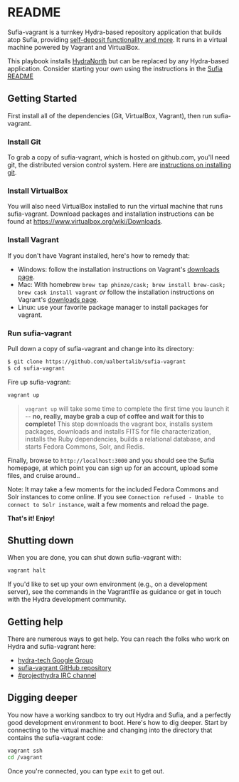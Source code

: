 # README

Sufia-vagrant is a turnkey Hydra-based repository application that builds atop Sufia, providing [self-deposit functionality and more](https://github.com/projecthydra/sufia#what-is-sufia). It runs in a virtual machine powered by Vagrant and VirtualBox.

This playbook installs [HydraNorth](https://github.com/ualbertalib/HydraNorth) but can be replaced by any Hydra-based application.  Consider starting your own using the instructions in the [Sufia README](https://github.com/projecthydra/sufia)

## Getting Started

First install all of the dependencies (Git, VirtualBox, Vagrant), then run sufia-vagrant.

### Install Git

To grab a copy of sufia-vagrant, which is hosted on github.com, you'll need git, the distributed version control system.  Here are [instructions on installing git](http://git-scm.com/book/en/Getting-Started-Installing-Git).

### Install VirtualBox

You will also need VirtualBox installed to run the virtual machine that runs sufia-vagrant. Download packages and installation instructions can be found at https://www.virtualbox.org/wiki/Downloads.

### Install Vagrant

If you don't have Vagrant installed, here's how to remedy that:

  * Windows: follow the installation instructions on Vagrant's [downloads page](https://www.vagrantup.com/downloads).
  * Mac: With homebrew ```brew tap phinze/cask; brew install brew-cask; brew cask install vagrant``` _or_ follow the installation instructions on Vagrant's [downloads page](https://www.vagrantup.com/downloads).
  * Linux: use your favorite package manager to install packages for vagrant.

### Run sufia-vagrant

Pull down a copy of sufia-vagrant and change into its directory:

```bash
$ git clone https://github.com/ualbertalib/sufia-vagrant
$ cd sufia-vagrant
```

Fire up sufia-vagrant:

```bash
vagrant up
```

> ```vagrant up``` will take some time to complete the first time you launch it -- **no, really, maybe grab a cup of coffee and wait for this to complete!** This step downloads the vagrant box, installs system packages, downloads and installs FITS for file characterization, installs the Ruby dependencies, builds a relational database, and starts Fedora Commons, Solr, and Redis.

Finally, browse to ```http://localhost:3000``` and you should see the Sufia homepage, at which point you can sign up for an account, upload some files, and cruise around..

Note: It may take a few moments for the included Fedora Commons and Solr instances to come online. If you see `Connection refused - Unable to connect to Solr instance`, wait a few moments and reload the page.

**That's it! Enjoy!**

## Shutting down

When you are done, you can shut down sufia-vagrant with:

```bash
vagrant halt
```

If you'd like to set up your own environment (e.g., on a development server), see the commands in the Vagrantfile as guidance or get in touch with the Hydra development community.

## Getting help

There are numerous ways to get help.  You can reach the folks who work on Hydra and sufia-vagrant here:

 * [hydra-tech Google Group](http://groups.google.com/group/hydra-tech)
 * [sufia-vagrant GitHub repository](https://github.com/ualbertalib/sufia-vagrant/issues)
 * [#projecthydra IRC channel](irc://irc.freenode.net/projecthydra)

## Digging deeper

You now have a working sandbox to try out Hydra and Sufia, and a perfectly good development environment to boot.  Here's how to dig deeper. Start by connecting to the virtual machine and changing into the directory that contains the sufia-vagrant code:

```bash
vagrant ssh
cd /vagrant
```

Once you're connected, you can type `exit` to get out.

